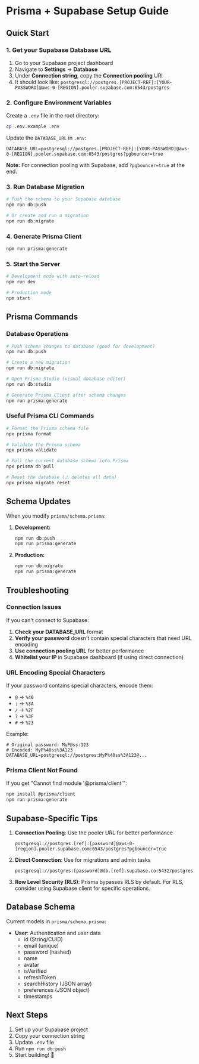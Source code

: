 # Prisma + Supabase Setup Guide

## Quick Start

### 1. Get your Supabase Database URL

1. Go to your Supabase project dashboard
2. Navigate to **Settings** → **Database**
3. Under **Connection string**, copy the **Connection pooling** URI
4. It should look like: `postgresql://postgres.[PROJECT-REF]:[YOUR-PASSWORD]@aws-0-[REGION].pooler.supabase.com:6543/postgres`

### 2. Configure Environment Variables

Create a `.env` file in the root directory:

```bash
cp .env.example .env
```

Update the `DATABASE_URL` in `.env`:

```env
DATABASE_URL=postgresql://postgres.[PROJECT-REF]:[YOUR-PASSWORD]@aws-0-[REGION].pooler.supabase.com:6543/postgres?pgbouncer=true
```

**Note:** For connection pooling with Supabase, add `?pgbouncer=true` at the end.

### 3. Run Database Migration

```bash
# Push the schema to your Supabase database
npm run db:push

# Or create and run a migration
npm run db:migrate
```

### 4. Generate Prisma Client

```bash
npm run prisma:generate
```

### 5. Start the Server

```bash
# Development mode with auto-reload
npm run dev

# Production mode
npm start
```

## Prisma Commands

### Database Operations

```bash
# Push schema changes to database (good for development)
npm run db:push

# Create a new migration
npm run db:migrate

# Open Prisma Studio (visual database editor)
npm run db:studio

# Generate Prisma Client after schema changes
npm run prisma:generate
```

### Useful Prisma CLI Commands

```bash
# Format the Prisma schema file
npx prisma format

# Validate the Prisma schema
npx prisma validate

# Pull the current database schema into Prisma
npx prisma db pull

# Reset the database (⚠️ deletes all data)
npx prisma migrate reset
```

## Schema Updates

When you modify `prisma/schema.prisma`:

1. **Development:**

   ```bash
   npm run db:push
   npm run prisma:generate
   ```

2. **Production:**
   ```bash
   npm run db:migrate
   npm run prisma:generate
   ```

## Troubleshooting

### Connection Issues

If you can't connect to Supabase:

1. **Check your DATABASE_URL** format
2. **Verify your password** doesn't contain special characters that need URL encoding
3. **Use connection pooling URL** for better performance
4. **Whitelist your IP** in Supabase dashboard (if using direct connection)

### URL Encoding Special Characters

If your password contains special characters, encode them:

- `@` → `%40`
- `:` → `%3A`
- `/` → `%2F`
- `?` → `%3F`
- `#` → `%23`

Example:

```
# Original password: MyP@ss:123
# Encoded: MyP%40ss%3A123
DATABASE_URL=postgresql://postgres:MyP%40ss%3A123@...
```

### Prisma Client Not Found

If you get "Cannot find module '@prisma/client'":

```bash
npm install @prisma/client
npm run prisma:generate
```

## Supabase-Specific Tips

1. **Connection Pooling**: Use the pooler URL for better performance

   ```
   postgresql://postgres.[ref]:[password]@aws-0-[region].pooler.supabase.com:6543/postgres?pgbouncer=true
   ```

2. **Direct Connection**: Use for migrations and admin tasks

   ```
   postgresql://postgres:[password]@db.[ref].supabase.co:5432/postgres
   ```

3. **Row Level Security (RLS)**: Prisma bypasses RLS by default. For RLS, consider using Supabase client for specific operations.

## Database Schema

Current models in `prisma/schema.prisma`:

- **User**: Authentication and user data
  - id (String/CUID)
  - email (unique)
  - password (hashed)
  - name
  - avatar
  - isVerified
  - refreshToken
  - searchHistory (JSON array)
  - preferences (JSON object)
  - timestamps

## Next Steps

1. Set up your Supabase project
2. Copy your connection string
3. Update `.env` file
4. Run `npm run db:push`
5. Start building! 🚀
